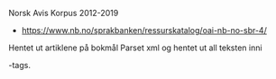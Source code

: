 Norsk Avis Korpus 2012-2019
* https://www.nb.no/sprakbanken/ressurskatalog/oai-nb-no-sbr-4/

Hentet ut artiklene på bokmål
Parset xml og hentet ut all teksten inni <p>-tags.
